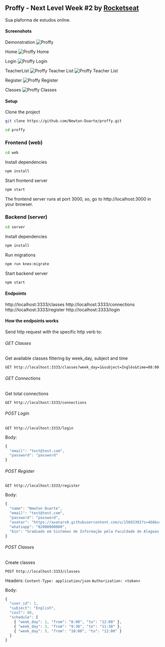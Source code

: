 ## Proffy - Next Level Week #2 by [Rocketseat](https://rocketseat.com.br)

Sua plaforma de estudos online.

#### Screenshots

Demonstration
![Proffy](/screenshots/proffy-demo.gif)

Home
![Proffy Home](/screenshots/01proffy-home.jpg)

Login
![Proffy Login](/screenshots/06proffy-login.jpg)

TeacherList
![Proffy Teacher List](/screenshots/02proffy-study.jpg)
![Proffy Teacher List](/screenshots/03proffy-teacher.jpg)

Register
![Proffy Register](/screenshots/04proffy-register.jpg)

Classes
![Proffy Classes](/screenshots/05proffy-classes.jpg)

#### Setup

Clone the project

```bash
git clone https://github.com/Newton-Duarte/proffy.git
```

```bash
cd proffy
```

### Frontend (web)

```bash
cd web
```

Install dependencies

```bash
npm install
```

Start frontend server

```bash
npm start
```

The frontend server runs at port 3000, so, go to http://localhost:3000 in your browser.

### Backend (server)

```bash
cd server
```

Install dependencies

```bash
npm install
```

Run migrations

```bash
npm run knex:migrate
```

Start backend server

```bash
npm start
```

#### Endpoints

http://localhost:3333/classes
http://localhost:3333/connections
http://localhost:3333/register
http://localhost:3333/login

#### How the endpoints works

Send http request with the specific http verb to:

###### GET Classes
Get available classes filtering by week_day, subject and time

`GET http://localhost:3333/classes?week_day=1&subject=Inglês&time=08:00`

###### GET Connections
Get total connections

`GET http://localhost:3333/connections`

###### POST Login
`GET http://localhost:3333/login`

Body:
```javascript
{
  "email": "test@test.com",
  "password": "password"
}
```

###### POST Register
`GET http://localhost:3333/register`

Body:
```javascript
{
  "name": "Newton Duarte",
  "email": "test@test.com",
  "password": "password",
  "avatar": "https://avatars0.githubusercontent.com/u/15693392?s=460&v=4",
  "whatsapp": "82000000000",
  "bio": "Graduado em Sistemas de Informação pela Faculdade de Alagoas, possui vivência em desenvolvimento web."
}
```

###### POST Classes
Create classes

`POST http://localhost:3333/classes`

Headers:
`Content-Type: application/json`
`Authorization: <token>`

Body:
```javascript
{
  "user_id": 1,
  "subject": "English",
  "cost": 80,
  "schedule": [
    { "week_day": 1, "from": "8:00", "to": "12:00" },
    { "week_day": 3, "from": "9:30", "to": "11:30" },
    { "week_day": 5, "from": "10:00", "to": "12:00" }
  ]
}
```